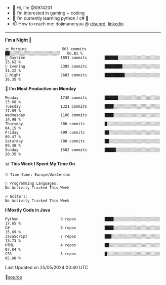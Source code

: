 - 👋 Hi, I’m @0974201
- 👀 I’m interested in gaming + coding
- 🌱 I’m currently learning python / c# 🐍
- 📫 How to reach me: dojimanoryuu @ [discord](https://discord.com "please let me know that you found me on github"), [linkedin](https://www.linkedin.com/in/sonprakiki/)  

<!---
0974201/0974201 is a ✨ special ✨ repository because its `README.md` (this file) appears on your GitHub profile.
You can click the Preview link to take a look at your changes.
--->

----
<!--START_SECTION:waka-->
**I'm a Night 🦉** 

```text
🌞 Morning                503 commits         ██░░░░░░░░░░░░░░░░░░░░░░░   06.81 % 
🌆 Daytime                1891 commits        ██████░░░░░░░░░░░░░░░░░░░   25.62 % 
🌃 Evening                2305 commits        ████████░░░░░░░░░░░░░░░░░   31.22 % 
🌙 Night                  2683 commits        █████████░░░░░░░░░░░░░░░░   36.35 % 
```
📅 **I'm Most Productive on Monday** 

```text
Monday                   1748 commits        ██████░░░░░░░░░░░░░░░░░░░   23.68 % 
Tuesday                  1321 commits        ████░░░░░░░░░░░░░░░░░░░░░   17.89 % 
Wednesday                1106 commits        ████░░░░░░░░░░░░░░░░░░░░░   14.98 % 
Thursday                 306 commits         █░░░░░░░░░░░░░░░░░░░░░░░░   04.15 % 
Friday                   699 commits         ██░░░░░░░░░░░░░░░░░░░░░░░   09.47 % 
Saturday                 700 commits         ██░░░░░░░░░░░░░░░░░░░░░░░   09.48 % 
Sunday                   1502 commits        █████░░░░░░░░░░░░░░░░░░░░   20.35 % 
```


📊 **This Week I Spent My Time On** 

```text
🕑︎ Time Zone: Europe/Amsterdam

💬 Programming Languages: 
No Activity Tracked This Week

🔥 Editors: 
No Activity Tracked This Week
```

**I Mostly Code in Java** 

```text
Python                   9 repos             ████░░░░░░░░░░░░░░░░░░░░░   17.65 % 
C#                       8 repos             ████░░░░░░░░░░░░░░░░░░░░░   15.69 % 
JavaScript               7 repos             ███░░░░░░░░░░░░░░░░░░░░░░   13.73 % 
HTML                     4 repos             ██░░░░░░░░░░░░░░░░░░░░░░░   07.84 % 
CSS                      3 repos             █░░░░░░░░░░░░░░░░░░░░░░░░   05.88 % 
```




 Last Updated on 25/05/2024 00:40 UTC
<!--END_SECTION:waka-->
🔗[source](https://github.com/anmol098/waka-readme-stats/)
